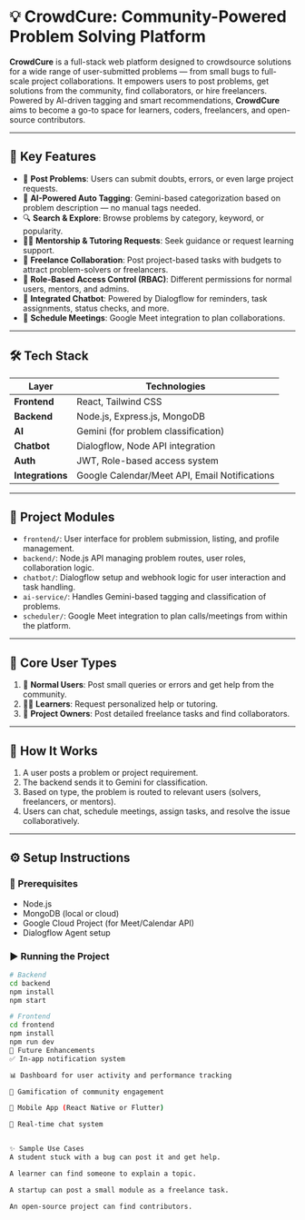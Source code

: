# 💡 CrowdCure: Community-Powered Problem Solving Platform

**CrowdCure** is a full-stack web platform designed to crowdsource solutions for a wide range of user-submitted problems — from small bugs to full-scale project collaborations. It empowers users to post problems, get solutions from the community, find collaborators, or hire freelancers. Powered by AI-driven tagging and smart recommendations, **CrowdCure** aims to become a go-to space for learners, coders, freelancers, and open-source contributors.

---

## 🚀 Key Features

- 🧩 **Post Problems**: Users can submit doubts, errors, or even large project requests.
- 🧠 **AI-Powered Auto Tagging**: Gemini-based categorization based on problem description — no manual tags needed.
- 🔍 **Search & Explore**: Browse problems by category, keyword, or popularity.
- 🧑‍🏫 **Mentorship & Tutoring Requests**: Seek guidance or request learning support.
- 💼 **Freelance Collaboration**: Post project-based tasks with budgets to attract problem-solvers or freelancers.
- 🔐 **Role-Based Access Control (RBAC)**: Different permissions for normal users, mentors, and admins.
- 🤖 **Integrated Chatbot**: Powered by Dialogflow for reminders, task assignments, status checks, and more.
- 📅 **Schedule Meetings**: Google Meet integration to plan collaborations.

---

## 🛠 Tech Stack

| Layer        | Technologies                                      |
|--------------|---------------------------------------------------|
| **Frontend** | React, Tailwind CSS                               |
| **Backend**  | Node.js, Express.js, MongoDB                      |
| **AI**       | Gemini (for problem classification)               |
| **Chatbot**  | Dialogflow, Node API integration                  |
| **Auth**     | JWT, Role-based access system                     |
| **Integrations** | Google Calendar/Meet API, Email Notifications |

---

## 📂 Project Modules

- `frontend/`: User interface for problem submission, listing, and profile management.
- `backend/`: Node.js API managing problem routes, user roles, collaboration logic.
- `chatbot/`: Dialogflow setup and webhook logic for user interaction and task handling.
- `ai-service/`: Handles Gemini-based tagging and classification of problems.
- `scheduler/`: Google Meet integration to plan calls/meetings from within the platform.

---

## 🧪 Core User Types

1. 👤 **Normal Users**: Post small queries or errors and get help from the community.
2. 🧑‍🎓 **Learners**: Request personalized help or tutoring.
3. 💼 **Project Owners**: Post detailed freelance tasks and find collaborators.

---

## 📌 How It Works

1. A user posts a problem or project requirement.
2. The backend sends it to Gemini for classification.
3. Based on type, the problem is routed to relevant users (solvers, freelancers, or mentors).
4. Users can chat, schedule meetings, assign tasks, and resolve the issue collaboratively.

---

## ⚙️ Setup Instructions

### 🔧 Prerequisites
- Node.js
- MongoDB (local or cloud)
- Google Cloud Project (for Meet/Calendar API)
- Dialogflow Agent setup

### ▶️ Running the Project
```bash
# Backend
cd backend
npm install
npm start

# Frontend
cd frontend
npm install
npm run dev
🌱 Future Enhancements
✅ In-app notification system

📊 Dashboard for user activity and performance tracking

🎯 Gamification of community engagement

📱 Mobile App (React Native or Flutter)

💬 Real-time chat system


✨ Sample Use Cases
A student stuck with a bug can post it and get help.

A learner can find someone to explain a topic.

A startup can post a small module as a freelance task.

An open-source project can find contributors.

